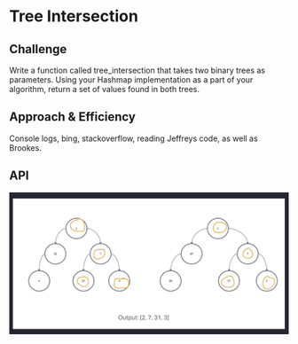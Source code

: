 # Tree Intersection

## Challenge
Write a function called tree_intersection that takes two binary trees as parameters.
Using your Hashmap implementation as a part of your algorithm, return a set of values found in both trees.

## Approach & Efficiency
Console logs, bing, stackoverflow, reading Jeffreys code, as well as Brookes.

## API
![Code-Challenge-32](../Images/Challenge-32.jpg)
